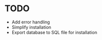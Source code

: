 # TODO #
* Add error handling
* Simplify installation
* Export database to SQL file for installation